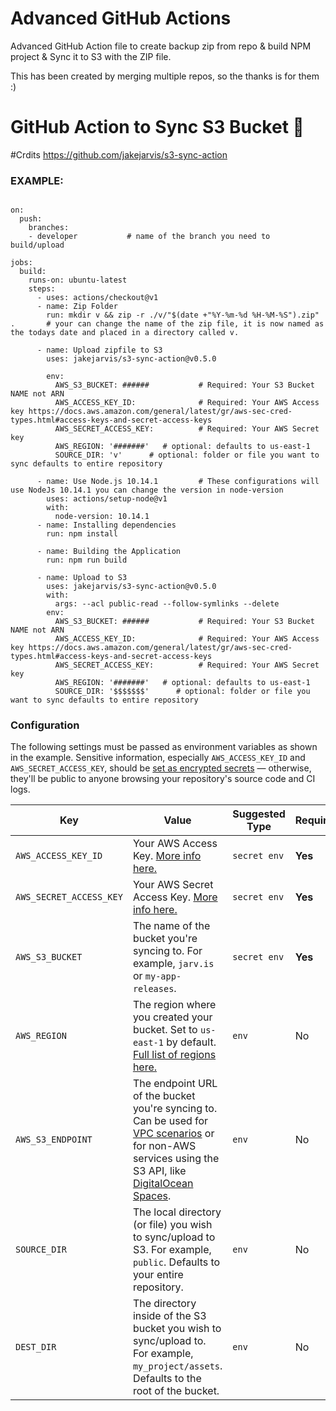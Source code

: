 # Advanced GitHub Actions

Advanced GitHub Action file to create backup zip from repo & build NPM project & Sync it to S3 with the ZIP file.

This has been created by merging multiple repos, so the thanks is for them :)


# GitHub Action to Sync S3 Bucket 🔄

#Crdits https://github.com/jakejarvis/s3-sync-action



### EXAMPLE:


```name: Build and Upload dev

on:
  push:
    branches:
    - developer           # name of the branch you need to build/upload

jobs:
  build:
    runs-on: ubuntu-latest
    steps:
      - uses: actions/checkout@v1
      - name: Zip Folder
        run: mkdir v && zip -r ./v/"$(date +"%Y-%m-%d %H-%M-%S").zip" .       # your can change the name of the zip file, it is now named as the todays date and placed in a directory called v.
      
      - name: Upload zipfile to S3
        uses: jakejarvis/s3-sync-action@v0.5.0

        env:
          AWS_S3_BUCKET: ######           # Required: Your S3 Bucket NAME not ARN
          AWS_ACCESS_KEY_ID:              # Required: Your AWS Access key https://docs.aws.amazon.com/general/latest/gr/aws-sec-cred-types.html#access-keys-and-secret-access-keys
          AWS_SECRET_ACCESS_KEY:          # Required: Your AWS Secret key
          AWS_REGION: '#######'   # optional: defaults to us-east-1
          SOURCE_DIR: 'v'      # optional: folder or file you want to sync defaults to entire repository

      - name: Use Node.js 10.14.1         # These configurations will use NodeJs 10.14.1 you can change the version in node-version
        uses: actions/setup-node@v1
        with:
          node-version: 10.14.1 
      - name: Installing dependencies
        run: npm install

      - name: Building the Application
        run: npm run build

      - name: Upload to S3
        uses: jakejarvis/s3-sync-action@v0.5.0
        with:
          args: --acl public-read --follow-symlinks --delete
        env:
          AWS_S3_BUCKET: ######           # Required: Your S3 Bucket NAME not ARN
          AWS_ACCESS_KEY_ID:              # Required: Your AWS Access key https://docs.aws.amazon.com/general/latest/gr/aws-sec-cred-types.html#access-keys-and-secret-access-keys
          AWS_SECRET_ACCESS_KEY:          # Required: Your AWS Secret key
          AWS_REGION: '#######'   # optional: defaults to us-east-1
          SOURCE_DIR: '$$$$$$$'      # optional: folder or file you want to sync defaults to entire repository

```

### Configuration

The following settings must be passed as environment variables as shown in the example. Sensitive information, especially `AWS_ACCESS_KEY_ID` and `AWS_SECRET_ACCESS_KEY`, should be [set as encrypted secrets](https://help.github.com/en/articles/virtual-environments-for-github-actions#creating-and-using-secrets-encrypted-variables) — otherwise, they'll be public to anyone browsing your repository's source code and CI logs.

| Key | Value | Suggested Type | Required | Default |
| ------------- | ------------- | ------------- | ------------- | ------------- |
| `AWS_ACCESS_KEY_ID` | Your AWS Access Key. [More info here.](https://docs.aws.amazon.com/general/latest/gr/managing-aws-access-keys.html) | `secret env` | **Yes** | N/A |
| `AWS_SECRET_ACCESS_KEY` | Your AWS Secret Access Key. [More info here.](https://docs.aws.amazon.com/general/latest/gr/managing-aws-access-keys.html) | `secret env` | **Yes** | N/A |
| `AWS_S3_BUCKET` | The name of the bucket you're syncing to. For example, `jarv.is` or `my-app-releases`. | `secret env` | **Yes** | N/A |
| `AWS_REGION` | The region where you created your bucket. Set to `us-east-1` by default. [Full list of regions here.](https://docs.aws.amazon.com/AWSEC2/latest/UserGuide/using-regions-availability-zones.html#concepts-available-regions) | `env` | No | `us-east-1` |
| `AWS_S3_ENDPOINT` | The endpoint URL of the bucket you're syncing to. Can be used for [VPC scenarios](https://aws.amazon.com/blogs/aws/new-vpc-endpoint-for-amazon-s3/) or for non-AWS services using the S3 API, like [DigitalOcean Spaces](https://www.digitalocean.com/community/tools/adapting-an-existing-aws-s3-application-to-digitalocean-spaces). | `env` | No | Automatic (`s3.amazonaws.com` or AWS's region-specific equivalent) |
| `SOURCE_DIR` | The local directory (or file) you wish to sync/upload to S3. For example, `public`. Defaults to your entire repository. | `env` | No | `./` (root of cloned repository) |
| `DEST_DIR` | The directory inside of the S3 bucket you wish to sync/upload to. For example, `my_project/assets`. Defaults to the root of the bucket. | `env` | No | `/` (root of bucket) |



